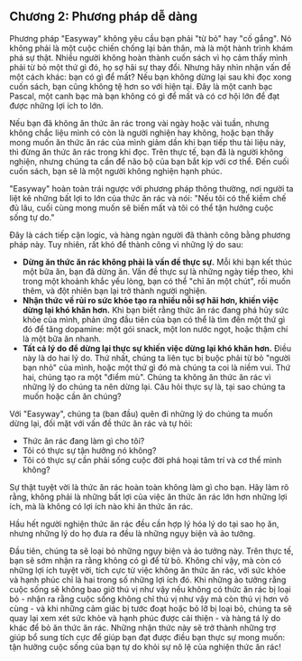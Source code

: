 ## Chương 2: Phương pháp dễ dàng

Phương pháp "Easyway" không yêu cầu bạn phải "từ bỏ" hay "cố gắng". Nó không phải là một cuộc chiến chống lại bản thân, mà là một hành trình khám phá sự thật. Nhiều người không hoàn thành cuốn sách vì họ cảm thấy mình phải từ bỏ một thứ gì đó, họ sợ hãi sự thay đổi. Nhưng hãy nhìn nhận vấn đề một cách khác: bạn có gì để mất? Nếu bạn không dừng lại sau khi đọc xong cuốn sách, bạn cũng không tệ hơn so với hiện tại. Đây là một canh bạc Pascal, một canh bạc mà bạn không có gì để mất và có cơ hội lớn để đạt được những lợi ích to lớn.

Nếu bạn đã không ăn thức ăn rác trong vài ngày hoặc vài tuần, nhưng không chắc liệu mình có còn là người nghiện hay không, hoặc bạn thấy mong muốn ăn thức ăn rác của mình giảm dần khi bạn tiếp thu tài liệu này, thì đừng ăn thức ăn rác trong khi đọc. Trên thực tế, bạn đã là người không nghiện, nhưng chúng ta cần để não bộ của bạn bắt kịp với cơ thể. Đến cuối cuốn sách, bạn sẽ là một người không nghiện hạnh phúc.

"Easyway" hoàn toàn trái ngược với phương pháp thông thường, nơi người ta liệt kê những bất lợi to lớn của thức ăn rác và nói: "Nếu tôi có thể kiềm chế đủ lâu, cuối cùng mong muốn sẽ biến mất và tôi có thể tận hưởng cuộc sống tự do."

Đây là cách tiếp cận logic, và hàng ngàn người đã thành công bằng phương pháp này. Tuy nhiên, rất khó để thành công vì những lý do sau:

* **Dừng ăn thức ăn rác không phải là vấn đề thực sự.** Mỗi khi bạn kết thúc một bữa ăn, bạn đã dừng ăn. Vấn đề thực sự là những ngày tiếp theo, khi trong một khoảnh khắc yếu lòng, bạn có thể "chỉ ăn một chút", rồi muốn thêm, và đột nhiên bạn lại trở thành người nghiện.
* **Nhận thức về rủi ro sức khỏe tạo ra nhiều nỗi sợ hãi hơn, khiến việc dừng lại khó khăn hơn.** Khi bạn biết rằng thức ăn rác đang phá hủy sức khỏe của mình, phản ứng đầu tiên của bạn có thể là tìm đến một thứ gì đó để tăng dopamine: một gói snack, một lon nước ngọt, hoặc thậm chí là một bữa ăn nhanh.
* **Tất cả lý do để dừng lại thực sự khiến việc dừng lại khó khăn hơn.** Điều này là do hai lý do. Thứ nhất, chúng ta liên tục bị buộc phải từ bỏ "người bạn nhỏ" của mình, hoặc một thứ gì đó mà chúng ta coi là niềm vui. Thứ hai, chúng tạo ra một "điểm mù". Chúng ta không ăn thức ăn rác vì những lý do chúng ta nên dừng lại. Câu hỏi thực sự là, tại sao chúng ta muốn hoặc cần ăn chúng?

Với "Easyway", chúng ta (ban đầu) quên đi những lý do chúng ta muốn dừng lại, đối mặt với vấn đề thức ăn rác và tự hỏi:

* Thức ăn rác đang làm gì cho tôi?
* Tôi có thực sự tận hưởng nó không?
* Tôi có thực sự cần phải sống cuộc đời phá hoại tâm trí và cơ thể mình không?

Sự thật tuyệt vời là thức ăn rác hoàn toàn không làm gì cho bạn. Hãy làm rõ rằng, không phải là những bất lợi của việc ăn thức ăn rác lớn hơn những lợi ích, mà là không có lợi ích nào khi ăn thức ăn rác.

Hầu hết người nghiện thức ăn rác đều cần hợp lý hóa lý do tại sao họ ăn, nhưng những lý do họ đưa ra đều là những ngụy biện và ảo tưởng.

Đầu tiên, chúng ta sẽ loại bỏ những ngụy biện và ảo tưởng này. Trên thực tế, bạn sẽ sớm nhận ra rằng không có gì để từ bỏ. Không chỉ vậy, mà còn có những lợi ích tuyệt vời, tích cực từ việc không ăn thức ăn rác, với sức khỏe và hạnh phúc chỉ là hai trong số những lợi ích đó. Khi những ảo tưởng rằng cuộc sống sẽ không bao giờ thú vị như vậy nếu không có thức ăn rác bị loại bỏ - nhận ra rằng cuộc sống không chỉ thú vị như vậy mà còn thú vị hơn vô cùng - và khi những cảm giác bị tước đoạt hoặc bỏ lỡ bị loại bỏ, chúng ta sẽ quay lại xem xét sức khỏe và hạnh phúc được cải thiện - và hàng tá lý do khác để bỏ ăn thức ăn rác. Những nhận thức này sẽ trở thành những trợ giúp bổ sung tích cực để giúp bạn đạt được điều bạn thực sự mong muốn: tận hưởng cuộc sống của bạn tự do khỏi sự nô lệ của nghiện thức ăn rác!
